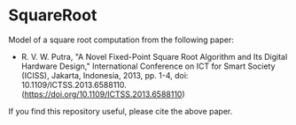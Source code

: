 # SquareRoot
Model of a square root computation from the following paper: 
- R. V. W. Putra, "A Novel Fixed-Point Square Root Algorithm and Its Digital Hardware Design," International Conference on ICT for Smart Society (ICISS), Jakarta, Indonesia, 2013, pp. 1-4, doi: 10.1109/ICTSS.2013.6588110. (https://doi.org/10.1109/ICTSS.2013.6588110)

If you find this repository useful, please cite the above paper.
